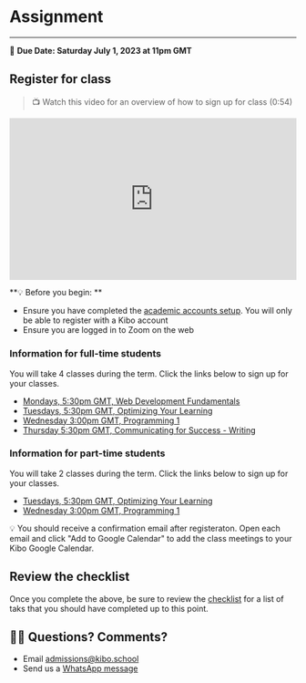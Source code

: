 # Assignment 
-----
<aside>
  
  📝 **Due Date: Saturday July 1, 2023 at 11pm GMT**
 
</aside>

## Register for class

>  📺 Watch this video for an overview of how to sign up for class (0:54)

<div style="position: relative; padding-bottom: 56.25%; height: 0;">
<iframe width="560" height="315" src="https://www.youtube.com/embed/SaHSvu3EoWA" title="YouTube video player" frameborder="0" allow="accelerometer; autoplay; clipboard-write; encrypted-media; gyroscope; picture-in-picture; web-share" allowfullscreen style="position: absolute; top: 0; left: 0; width: 100%; height: 100%;"></iframe>
</div>

**💡 Before you begin:
**
- Ensure you have completed the [academic accounts setup](/lessons/setup/academic-accounts.md). You will only be able to register with a Kibo account
- Ensure you are logged in to Zoom on the web


### Information for full-time students 
You will take 4 classes during the term. Click the links below to sign up for your classes. 

- <a href="https://zoom.us/meeting/register/tJMsdOigrTIrHdGV2pgLi8Ya1rRiUPOuB3pj" target="_blank">Mondays, 5:30pm GMT, Web Development Fundamentals</a>
- <a href="https://zoom.us/meeting/register/tJ0lde6tqz8pHtYMPXLJ2mokeB-UMmmxTmdk" target="_blank">Tuesdays, 5:30pm GMT, Optimizing Your Learning</a>
- <a href="https://zoom.us/meeting/register/tJYuf-yuqzsuG9TuZ2GkmvhZfC0d0qdJ4hY4" target="_blank">Wednesday 3:00pm GMT, Programming 1</a>
- <a href="https://zoom.us/meeting/register/tJEuc-GprTovE9yKT5--jdWYdisA9MEiuOXm" target="_blank">Thursday 5:30pm GMT, Communicating for Success - Writing</a>


### Information for part-time students
You will take 2 classes during the term. Click the links below to sign up for your classes. 

- <a href="https://zoom.us/meeting/register/tJ0lde6tqz8pHtYMPXLJ2mokeB-UMmmxTmdk" target="_blank">Tuesdays, 5:30pm GMT, Optimizing Your Learning</a>
- <a href="https://zoom.us/meeting/register/tJYuf-yuqzsuG9TuZ2GkmvhZfC0d0qdJ4hY4" target="_blank">Wednesday 3:00pm GMT, Programming 1</a>

<aside>
 💡 You should receive a confirmation email after registeraton. Open each email and click "Add to Google Calendar" to add the class meetings to your Kibo Google Calendar. 

</aside>

## Review the checklist
Once you complete the above, be sure to review the [checklist](/checklist.md) for a list of taks that you should have completed up to this point. 

## 🙋🏿 Questions? Comments? 
- Email admissions@kibo.school
- Send us a <a href="https://bit.ly/WhatsAppKibo" target="_blank">WhatsApp message</a>

